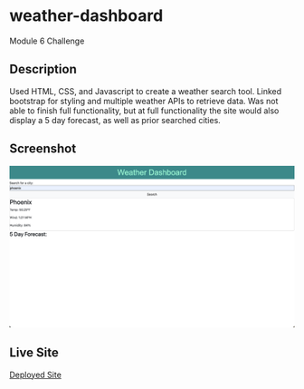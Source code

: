 # weather-dashboard

Module 6 Challenge

## Description

Used HTML, CSS, and Javascript to create a weather search tool. Linked bootstrap for styling and multiple weather APIs to retrieve data. Was not able to finish full functionality, but at full functionality the site would also display a 5 day forecast, as well as prior searched cities.

## Screenshot

![screenshot](./Assets%20copy/images/Screenshot.png)

## Live Site

[Deployed Site](https://mlofaso.github.io/weather-dashboard/)
